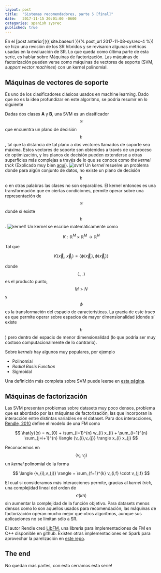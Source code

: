 ```yaml
---
layout: post
title:  "Sistemas recomendadores, parte 5 [final]"
date:   2017-11-15 20:01:00 -0600
categories: spanish sysrec
published: true
---
```

<!-- entry 5, clase al 15.11 -->

En el [post anterior]({{ site.baseurl }}{% post_url 2017-11-08-sysrec-4 %}) se hizo una revisión de los SR híbridos y se revisaron algunas métricas usadas en la evaluación de SR. Lo que queda como última parte de esta serie, es hablar sobre Máquinas de factorización. Las máquinas de factorización pueden verse como máquinas de vectores de soporte (SVM, *support vector machines*) con un kernel polinomial. 

## Máquinas de vectores de soporte

Es uno de los clasificadores clásicos usados en machine learning. Dado que no es la idea profundizar en este algoritmo, se podría resumir en lo siguiente

Dadas dos clases **A** y **B**, una SVM es un clasificador $$\mathcal{C}$$ que encuentra un plano de decisión $$ h $$, tal que la distancia de tal plano a dos vectores llamados de soporte sea máxima. Estos vectores de soporte son obtenidos a través de un proceso de optimización, y los planos de decisión pueden extenderse a otras superficies más complejas a través de lo que se conoce como *the kernel trick* (Explicado muy bien [aquí](http://www.eric-kim.net/eric-kim-net/posts/1/kernel_trick.html)). 
![svm1](https://ml.berkeley.edu/blog/assets/tutorials/2/image_2.png)
Un *kernel* resuelve un problema donde para algún conjunto de datos, no existe un plano de decisión $$ h $$ o en otras palabras las clases no son separables. El kernel entonces es una transformación que en ciertas condiciones, permite operar sobre una representación de $$\mathcal{C}$$ donde sí existe $$ h $$. 
![kernel1](http://www.eric-kim.net/eric-kim-net/posts/1/imgs/data_2d_to_3d.png)
Un kernel se escribe matemáticamente como 

$$ K: \mathbb{R}^M \times \mathbb{R}^M \rightarrow \mathbb{R}^N $$

Tal que 

$$ K(\vec{x}_{i},\vec{x}_{j}) = \langle { \phi(\vec{x}_{i}),\phi(\vec{x}_{j}) } \rangle $$

donde $$\langle .,. \rangle$$ es el producto punto, $$ M > N $$ y $$ \phi $$ es la transformación del espacio de características. La gracia de este *truco* es que permite operar sobre espacios de mayor dimensionalidad (donde sí existe $$h$$) pero dentro del espacio de menor dimensionalidad (lo que podría ser muy costoso computacionalmente de lo contrario). 

Sobre *kernels* hay algunos muy populares, por ejemplo

* Polinomial
* *Radial Basis Function*
* Sigmoidal

Una definición más completa sobre SVM puede leerse en [esta página](https://ml.berkeley.edu/blog/2016/12/24/tutorial-2/).
## Máquinas de factorización

Las SVM presentan problemas sobre datasets muy poco densos, problema que es abordado por las máquinas de factorización, las que incorporan la interacción entre distintas variables en el dataset. Para dos interacciones, [Rendle, 2010](https://www.ismll.uni-hildesheim.de/pub/pdfs/Rendle2010FM.pdf) define el modelo de una FM como

$$ \hat{y}(x) = w_{0} + \sum_{i=1}^{n} w_{i} x_{i} + \sum_{i=1}^{n} \sum_{j=i+1}^{n} \langle {v_{i},v_{j}} \rangle  x_{i} x_{j} $$

Reconocemos en $$ \langle {v_{i},v_{j}} \rangle $$ un *kernel* polinomial de la forma

$$ \langle {v_{i},v_{j}} \rangle = \sum_{f=1}^{k} v_{i,f} \cdot v_{j,f}  $$

El cual si consideramos más interacciones permite, gracias al *kernel trick*, una complejidad lineal del orden de $$ \mathcal{O}(kn) $$ sin aumentar la complejidad de la función objetivo. Para datasets menos densos como lo son aquellos usados para recomendación, las máquinas de factorización operan mucho mejor que otros algoritmos, aunque sus aplicaciones no se limitan sólo a SR.

El autor Rendle creó [LibFM](http://www.libfm.org/), una librería para implementaciones de FM en C++ disponible en github. Existen otras implementaciones en Spark para aprovechar la parelización en [este repo](https://github.com/blebreton/spark-FM-parallelSGD).

## The end
No quedan más partes, con esto cerramos esta serie! 


